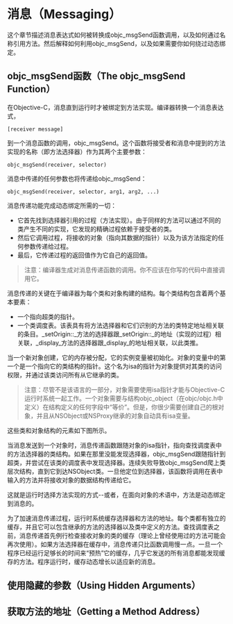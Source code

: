 # 消息（Messaging）

这个章节描述消息表达式如何被转换成objc\_msgSend函数调用，以及如何通过名称引用方法。然后解释如何利用objc\_msgSend，以及如果需要你如何绕过动态绑定。

## objc\_msgSend函数（The objc\_msgSend Function）

在Objective-C，消息直到运行时才被绑定到方法实现。编译器转换一个消息表达式，

```
[receiver message]
```

到一个消息函数的调用，objc\_msgSend。这个函数将接受者和消息中提到的方法实现的名称（即方法选择器）作为其两个主要参数：

```
objc_msgSend(receiver, selector)
```

消息中传递的任何参数也将传递给objc\_msgSend：

```
objc_msgSend(receiver, selector, arg1, arg2, ...)
```

消息传递功能完成动态绑定所需的一切：

* 它首先找到选择器引用的过程（方法实现）。由于同样的方法可以通过不同的类产生不同的实现，它发现的精确过程依赖于接受者的类。
* 然后它调用过程，将接收的对象（指向其数据的指针）以及为该方法指定的任何参数传递给过程。
* 最后，它传递过程的返回值作为它自己的返回值。

> 注意：编译器生成对消息传递函数的调用。你不应该在你写的代码中直接调用它。

消息传递的关键在于编译器为每个类和对象构建的结构。每个类结构包含着两个基本要素：

* 一个指向超类的指针。
* 一个类调度表。该表具有将方法选择器和它们识别的方法的类特定地址相关联的条目。_setOrigin::_方法的选择器跟_setOrigin::_的地址（实现的过程）相关联，_display_方法的选择器跟_display_的地址相关联，以此类推。

当一个新对象创建，它的内存被分配，它的实例变量被初始化。对象的变量中的第一个是一个指向它的类结构的指针。这个名为isa的指针为对象提供对其类的访问权限，并通过该类访问所有从它继承的类。

> 注意：尽管不是该语言的一部分，对象需要使用isa指针才能与Objective-C运行时系统一起工作。一个对象需要与结构objc\_object（在objc/objc.h中定义）在结构定义的任何字段中“等价”。但是，你很少需要创建自己的根对象，并且从NSObject或NSProxy继承的对象自动具有isa变量。

这些类和对象结构的元素如下图所示。

当消息发送到一个对象时，消息传递函数跟随对象的isa指针，指向查找调度表中的方法选择器的类结构。如果在那里没能发现选择器，objc\_msgSend跟随指针到超类，并尝试在该类的调度表中发现选择器。连续失败导致objc\_msgSend爬上类层次结构，直到它到达NSObject类。一旦他定位到选择器，该函数将调用在表中输入的方法并将接收对象的数据结构传递给它。

这就是运行时选择方法实现的方式--或者，在面向对象的术语中，方法是动态绑定到消息的。

为了加速消息传递过程，运行时系统缓存选择器和方法的地址。每个类都有独立的缓存，并且它可以包含继承的方法的选择器以及类中定义的方法。查找调度表之前，消息传递首先例行检查接收对象的类的缓存（理论上曾经使用过的方法可能会再次使用）。如果方法选择器在缓存中，消息传递只比函数调用慢一点。一旦一个程序已经运行足够长的时间来“预热”它的缓存，几乎它发送的所有消息都能发现缓存的方法。程序运行时，缓存动态增长以适应新的消息。

## 使用隐藏的参数（Using Hidden Arguments）



## 获取方法的地址（Getting a Method Address）



